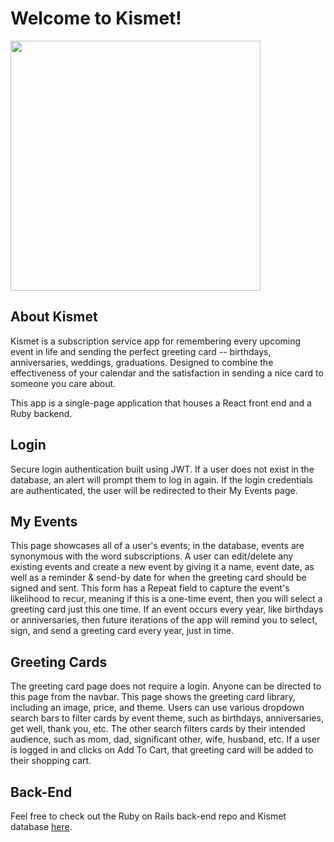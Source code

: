 # Welcome to Kismet!

<img height="400" src="https://imagesvc.meredithcorp.io/v3/mm/image?url=https%3A%2F%2Fstatic.onecms.io%2Fwp-content%2Fuploads%2Fsites%2F23%2F2014%2F04%2F28%2Foffice-desk-accessories-0120wwo.jpg&q=85"></img>

## About Kismet

Kismet is a subscription service app for remembering every upcoming event in life and sending the perfect greeting card -- birthdays, anniversaries, weddings, graduations. Designed to combine the effectiveness of your calendar and the satisfaction in sending a nice card to someone you care about.

This app is a single-page application that houses a React front end and a Ruby backend.

## Login

Secure login authentication built using JWT. If a user does not exist in the database, an alert will prompt them to log in again. If the login credentials are authenticated, the user will be redirected to their My Events page.

## My Events
This page showcases all of a user's events; in the database, events are synonymous with the word subscriptions. A user can edit/delete any existing events and create a new event by giving it a name, event date, as well as a reminder & send-by date for when the greeting card should be signed and sent. This form has a Repeat field to capture the event's likelihood to recur, meaning if this is a one-time event, then you will select a greeting card just this one time. If an event occurs every year, like birthdays or anniversaries, then future iterations of the app will remind you to select, sign, and send a greeting card every year, just in time.


## Greeting Cards

The greeting card page does not require a login. Anyone can be directed to this page from the navbar. This page shows the greeting card library, including an image, price, and theme. Users can use various dropdown search bars to filter cards by event theme, such as birthdays, anniversaries, get well, thank you, etc. The other search filters cards by their intended audience, such as mom, dad, significant other, wife, husband, etc. If a user is logged in and clicks on Add To Cart, that greeting card will be added to their shopping cart.

## Back-End

Feel free to check out the Ruby on Rails back-end repo and Kismet database <a href="https://github.com/LJ-000/capstone_backend">here</a>.
